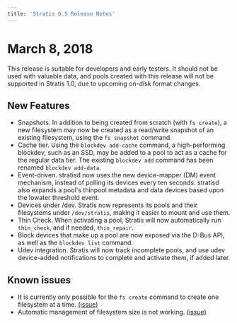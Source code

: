 ```yaml
---
title: 'Stratis 0.5 Release Notes'
---
```


# March 8, 2018

This release is suitable for developers and early testers. It should not be
used with valuable data, and pools created with this release will not be
supported in Stratis 1.0, due to upcoming on-disk format changes.

## New Features

* Snapshots. In addition to being created from scratch (with `fs create`), a
  new filesystem may now be created as a read/write snapshot of an existing
  filesystem, using the `fs snapshot` command.
* Cache tier. Using the `blockdev add-cache` command, a high-performing
  blockdev, such as an SSD, may be added to a pool to act as a cache for the
  regular data tier. The existing `blockdev add` command has been renamed
  `blockdev add-data`.
* Event-driven. stratisd now uses the new device-mapper (DM) event mechanism,
  instead of polling its devices every ten seconds. stratisd also expands a
  pool's thinpool metadata and data devices based upon the lowater threshold
  event.
* Devices under /dev. Stratis now represents its pools and their filesystems
  under `/dev/stratis`, making it easier to mount and use them.
* Thin Check. When activating a pool, Stratis will now automatically run
  `thin_check`, and if needed, `thin_repair`.
* Block devices that make up a pool are now exposed via the D-Bus API, as well
  as the `blockdev list` command.
* Udev integration. Stratis will now track incomplete pools, and use udev
  device-added notifications to complete and activate them, if added later.
  
## Known issues

* It is currently only possible for the `fs create` command to create one
  filesystem at a time. [(issue)](https://github.com/stratis-storage/stratisd/issues/694)
* Automatic management of filesystem size is not working. [(issue)](https://github.com/stratis-storage/stratisd/issues/695)
  
